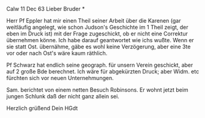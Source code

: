  Calw 11 Dec 63
Lieber Bruder <Josenhans>*

Herr Pf Eppler hat mir einen Theil seiner Arbeit über die Karenen (gar weitläufig angelegt, wie schon Judson's Geschichte im 1 Theil zeigt, der eben im Druck ist) mit der Frage zugeschickt, ob er nicht eine Correktur übernehmen könne. Ich habe darauf geantwortet wie ichs wußte. Wenn er sie statt Ost. übernähme, gäbe es wohl keine Verzögerung, aber eine 3te vor oder nach Ost's wäre kaum räthlich.

Pf Schwarz hat endlich seine geograph. für unsern Verein geschickt, aber auf 2 große Bde berechnet. Ich wäre für abgekürzten Druck; aber Widm. etc fürchten sich vor neuen Unternehmungen.

Sam. berichtet von einem netten Besuch Robinsons. Er wohnt jetzt beim jungen Schlunk daß der nicht ganz allein sei.

 Herzlich grüßend Dein HGdt

